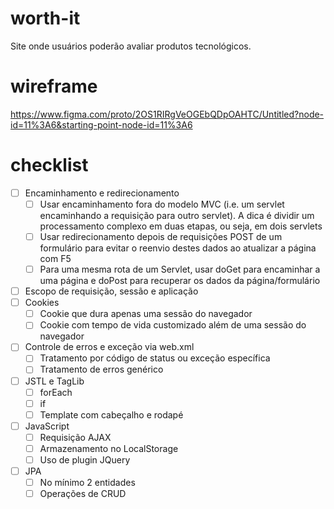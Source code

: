 # worth-it
Site onde usuários poderão avaliar produtos tecnológicos.

# wireframe
https://www.figma.com/proto/2OS1RIRgVeOGEbQDpOAHTC/Untitled?node-id=11%3A6&starting-point-node-id=11%3A6

# checklist

- [ ] Encaminhamento e redirecionamento
  - [ ] Usar encaminhamento fora do modelo MVC (i.e. um servlet encaminhando a requisição para outro servlet). A dica é dividir um processamento complexo em duas etapas, ou seja, em dois servlets
  - [ ] Usar redirecionamento depois de requisições POST de um formulário para evitar o reenvio destes dados ao atualizar a página com F5
  - [ ] Para uma mesma rota de um Servlet, usar doGet para encaminhar a uma página e doPost para recuperar os dados da página/formulário
- [ ] Escopo de requisição, sessão e aplicação
- [ ] Cookies
  - [ ] Cookie que dura apenas uma sessão do navegador
  - [ ] Cookie com tempo de vida customizado além de uma sessão do navegador
- [ ] Controle de erros e exceção via web.xml
  - [ ] Tratamento por código de status ou exceção específica
  - [ ] Tratamento de erros genérico
- [ ] JSTL e TagLib
  - [ ] forEach
  - [ ] if
  - [ ] Template com cabeçalho e rodapé
- [ ] JavaScript
  - [ ] Requisição AJAX
  - [ ] Armazenamento no LocalStorage
  - [ ] Uso de plugin JQuery
- [ ] JPA
  - [ ] No mínimo 2 entidades
  - [ ] Operações de CRUD
